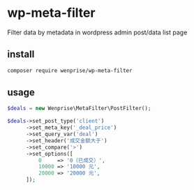 # wp-meta-filter
Filter data by metadata in wordpress admin post/data list page

## install

```bash
composer require wenprise/wp-meta-filter
```

## usage

```php
$deals = new Wenprise\MetaFilter\PostFilter();

$deals->set_post_type('client')
      ->set_meta_key('_deal_price')
      ->set_query_var('deal')
      ->set_header('成交金额大于')
      ->set_compare('>')
      ->set_options([
          0     => '0（已成交）',
          10000 => '10000 元',
          20000 => '20000 元',
      ]);
````
